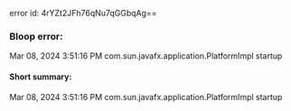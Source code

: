 error id: 4rYZt2JFh76qNu7qGGbqAg==
### Bloop error:

Mar 08, 2024 3:51:16 PM com.sun.javafx.application.PlatformImpl startup
#### Short summary: 

Mar 08, 2024 3:51:16 PM com.sun.javafx.application.PlatformImpl startup